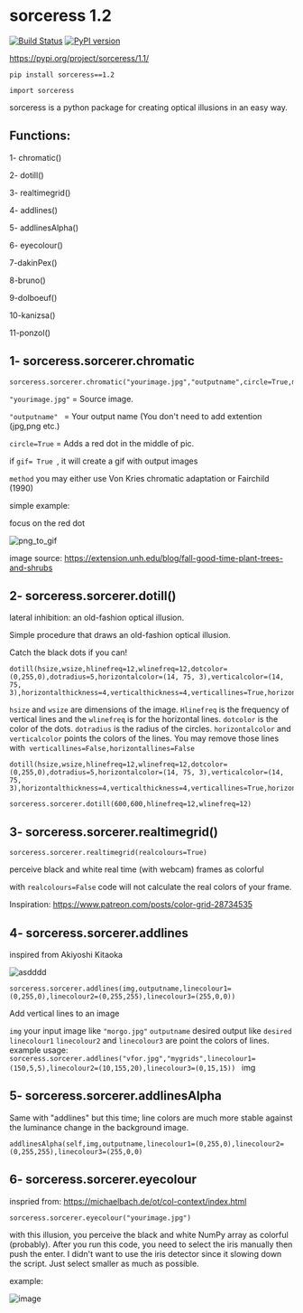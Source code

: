 # sorceress 1.2
[![Build Status](https://app.travis-ci.com/emportent/sorceress.svg?branch=main)](https://app.travis-ci.com/emportent/sorceress) [![PyPI version](https://badge.fury.io/py/sorceress.svg)](https://badge.fury.io/py/sorceress)

https://pypi.org/project/sorceress/1.1/

```
pip install sorceress==1.2

```


```
import sorceress
```

sorceress is a python package for creating optical illusions in an easy way.

## Functions:

1- chromatic() 

2- dotill()

3- realtimegrid() 

4- addlines()    

5- addlinesAlpha()

6- eyecolour()

7-dakinPex()

8-bruno()

9-dolboeuf()

10-kanizsa()

11-ponzol()

## 1- sorceress.sorcerer.chromatic

```
sorceress.sorcerer.chromatic("yourimage.jpg","outputname",circle=True,method="CMCCAT2000",gif=False,duration=10000)

```

``` "yourimage.jpg" ``` = Source image. 

```"outputname" ```  = Your output name (You don't need to add extention (jpg,png etc.)

``` circle=True ``` = Adds a red dot in the middle of pic. 

if ```gif= True ```, it will create a gif with output images

```method``` you may either use Von Kries chromatic adaptation or Fairchild (1990) 

simple example:

focus on the red dot

![png_to_gif](https://user-images.githubusercontent.com/54986652/114435413-ca06a980-9bcc-11eb-831f-37730c77f4a9.gif)


image source: 
https://extension.unh.edu/blog/fall-good-time-plant-trees-and-shrubs


## 2- sorceress.sorcerer.dotill()

lateral inhibition: an old-fashion optical illusion.

Simple procedure that draws an old-fashion optical illusion.

Catch the black dots if you can!

```
dotill(hsize,wsize,hlinefreq=12,wlinefreq=12,dotcolor=(0,255,0),dotradius=5,horizontalcolor=(14, 75, 3),verticalcolor=(14, 75, 3),horizontalthickness=4,verticalthickness=4,verticallines=True,horizontallines=True):
```

`hsize` and `wsize` are dimensions of the image. `Hlinefreq` is the frequency of vertical lines and the `wlinefreq` is for the horizontal lines. `dotcolor` is the color of the dots. `dotradius` is the radius of the circles. `horizontalcolor` and `verticalcolor` points the colors of the lines. You may remove those lines with` verticallines=False,horizontallines=False` 

```
dotill(hsize,wsize,hlinefreq=12,wlinefreq=12,dotcolor=(0,255,0),dotradius=5,horizontalcolor=(14, 75, 3),verticalcolor=(14, 75, 3),horizontalthickness=4,verticalthickness=4,verticallines=True,horizontallines=True):
```

```
sorceress.sorcerer.dotill(600,600,hlinefreq=12,wlinefreq=12)
```

## 3- sorceress.sorcerer.realtimegrid()

```
sorceress.sorcerer.realtimegrid(realcolours=True)
```

perceive black and white real time (with webcam) frames as colorful

with `realcolours=False` code will not calculate the real colors of your frame.


Inspiration: https://www.patreon.com/posts/color-grid-28734535


## 4- sorceress.sorcerer.addlines
inspired from Akiyoshi Kitaoka

![asdddd](https://user-images.githubusercontent.com/54986652/130432273-c3b11961-484d-44a1-99a9-6821e46f9c10.png)

```
sorceress.sorcerer.addlines(img,outputname,linecolour1=(0,255,0),linecolour2=(0,255,255),linecolour3=(255,0,0))

```
Add vertical lines to an image 

`img` your input image like `"morgo.jpg"`
`outputname` desired output like `desired`
`linecolour1` `linecolour2` and `linecolour3` are point the colors of lines.
example usage:
`sorceress.sorcerer.addlines("vfor.jpg","mygrids",linecolour1=(150,5,5),linecolour2=(10,155,20),linecolour3=(0,15,15))
`
img

## 5- sorceress.sorcerer.addlinesAlpha

Same with "addlines" but this time; line colors are much more stable against the luminance change in the background image. 

```
addlinesAlpha(self,img,outputname,linecolour1=(0,255,0),linecolour2=(0,255,255),linecolour3=(255,0,0)
```


## 6- sorceress.sorcerer.eyecolour

inspried from: https://michaelbach.de/ot/col-context/index.html

```
sorceress.sorcerer.eyecolour("yourimage.jpg")

```

with this illusion, you perceive the black and white NumPy array as colorful (probably).  After you run this code, you need to select the iris manually then push the enter. I didn't want to use the iris detector since it slowing down the script. Just select smaller as much as possible.

example:

![image](https://user-images.githubusercontent.com/54986652/122818547-0566d800-d2e2-11eb-9d67-94b35626b39f.png)

